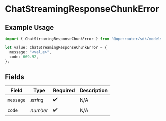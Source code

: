 # ChatStreamingResponseChunkError

## Example Usage

```typescript
import { ChatStreamingResponseChunkError } from "@openrouter/sdk/models";

let value: ChatStreamingResponseChunkError = {
  message: "<value>",
  code: 669.92,
};
```

## Fields

| Field              | Type               | Required           | Description        |
| ------------------ | ------------------ | ------------------ | ------------------ |
| `message`          | *string*           | :heavy_check_mark: | N/A                |
| `code`             | *number*           | :heavy_check_mark: | N/A                |